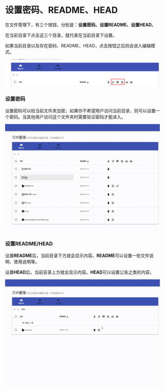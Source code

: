 # 设置密码、README、HEAD

在文件管理下，有三个按钮，分别是：**设置密码、设置README、设置HEAD**。

在当前目录下点击这三个目录，就代表在当前目录下设置。

如果当前目录以及存在密码、README、HEAD，点击按钮之后则会进入编辑模式。

![](../../.gitbook/assets/snipaste_2018-11-16_14-33-55.png)

### 设置密码

设置密码可以给当前文件夹加密，如果你不希望用户访问当前目录，则可以设置一个密码。当其他用户访问这个文件夹时需要验证密码才能进入。

![](../../.gitbook/assets/20181116_144156.gif)

### 设置README/HEAD

设置**README**后，当前目录下方就会显示内容。**README**可以设置一些文件说明、使用说明等。

设置**HEAD**后，当前目录上方就会显示内容。**HEAD**可以设置公告之类的内容。

![](../../.gitbook/assets/20181116_144541.gif)




